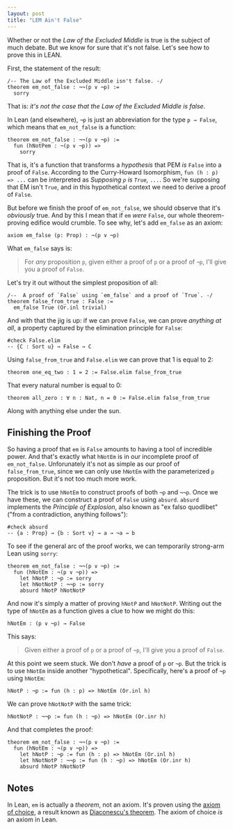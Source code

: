 ```yaml
---
layout: post
title: "LEM Ain't False"
---
```


Whether or not the _Law of the Excluded Middle_ is true is the subject of much
debate.
But we know for sure that it's not false.
Let's see how to prove this in LEAN.

First, the statement of the result:

```lean
/-- The Law of the Excluded Middle isn't false. -/
theorem em_not_false : ¬¬(p ∨ ¬p) :=
  sorry
```

That is: _it's not the case that the Law of the Excluded Middle is false_.

In Lean (and elsewhere), `¬p` is just an abbreviation for the type `p → False`,
which means that `em_not_false` is a function:

```lean
theorem em_not_false : ¬¬(p ∨ ¬p) :=
  fun (hNotPem : ¬(p ∨ ¬p)) =>
    sorry
```

That is, it's a function that transforms a _hypothesis_ that PEM _is_ `False`
into a proof of `False`.
According to the Curry-Howard Isomorphism, `fun (h : p) => ...` can be
interpreted as _Supposing `p` is `True`, `...`_.
So we're supposing that EM isn't `True`, and in this hypothetical context we
need to derive a proof of `False`.

But before we finish the proof of `em_not_false`, we should observe that it's
_obviously_ true.
And by this I mean that if `em` _were_ `False`, our whole theorem-proving
edifice would crumble.
To see why, let's add `em_false` as an axiom:

```lean
axiom em_false (p: Prop) : ¬(p ∨ ¬p)
```

What `em_false` says is:

> For _any_ proposition `p`, given either a proof of `p` or a proof of `¬p`,
> I'll give you a proof of `False`.

Let's try it out without the simplest proposition of all:

```lean
/--  A proof of `False` using `em_false` and a proof of `True`. -/
theorem false_from_true : False :=
  em_false True (Or.inl trivial)
```

And with that the jig is up: if we can prove `False`, we can prove _anything at
all_, a property captured by the elimination principle for `False`:

```lean
#check False.elim
-- {C : Sort u} → False → C
```

Using `false_from_true` and `False.elim` we can prove that 1 is equal to 2:

```lean
theorem one_eq_two : 1 = 2 := False.elim false_from_true
```

That every natural number is equal to 0:

```lean
theorem all_zero : ∀ n : Nat, n = 0 := False.elim false_from_true
```

Along with anything else under the sun.

## Finishing the Proof

So having a proof that `em` is `False` amounts to having a tool of incredible
power.
And that's exactly what `hNotEm` is in our incomplete proof of `em_not_false`.
Unforunately it's not as simple as our proof of `false_from_true`, since we can
only use `hNotEm` with the parameterized `p` proposition.
But it's not too much more work.

The trick is to use `hNotEm` to construct proofs of both `¬p` and `¬¬p`.
Once we have these, we can construct a proof of `False` using `absurd`.
`absurd` implements the _Principle of Explosion_, also known as "ex falso
quodlibet" ("from a contradiction, anything follows"):

```lean
#check absurd
-- {a : Prop} → {b : Sort v} → a → ¬a → b
```

To see if the general arc of the proof works, we can temporarily strong-arm Lean
using `sorry`:

```lean
theorem em_not_false : ¬¬(p ∨ ¬p) :=
  fun (hNotEm : ¬(p ∨ ¬p)) =>
    let hNotP : ¬p := sorry
    let hNotNotP : ¬¬p := sorry
    absurd hNotP hNotNotP
```

And now it's simply a matter of proving `hNotP` and `hNotNotP`.
Writing out the type of `hNotEm` as a function gives a clue to how we might do
this:

```lean
hNotEm : (p ∨ ¬p) → False
```

This says:

> Given either a proof of `p` or a proof of `¬p`, I'll give you a proof of
> `False`.

At this point we seem stuck.
We don't _have_ a proof of `p` or `¬p`.
But the trick is to use `hNotEm` inside another "hypothetical".
Specifically, here's a proof of `¬p` using `hNotEm`:

```lean
hNotP : ¬p := fun (h : p) => hNotEm (Or.inl h)
```

We can prove `hNotNotP` with the same trick:

```lean
hNotNotP : ¬¬p := fun (h : ¬p) => hNotEm (Or.inr h)
```

And that completes the proof:

```lean
theorem em_not_false : ¬¬(p ∨ ¬p) :=
  fun (hNotEm : ¬(p ∨ ¬p)) =>
    let hNotP : ¬p := fun (h : p) => hNotEm (Or.inl h)
    let hNotNotP : ¬¬p := fun (h : ¬p) => hNotEm (Or.inr h)
    absurd hNotP hNotNotP
```

## Notes

In Lean, `em` is actually a _theorem_, not an axiom.
It's proven using the [axiom of choice](https://en.wikipedia.org/wiki/Axiom_of_choice),
a result known as
[Diaconescu's theorem](https://en.wikipedia.org/wiki/Diaconescu%27s_theorem).
The axiom of choice _is_ an axiom in Lean.
